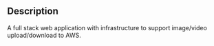 ## Description
A full stack web application with infrastructure to support image/video upload/download to AWS.
